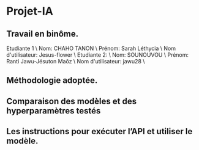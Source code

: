 # Projet-IA
## Travail en binôme. 
Etudiante 1 \\
    Nom: CHAHO TANON \\
    Prénom: Sarah Léthycia \\
    Nom d'utilisateur: Jesus-flower \\
Etudiante 2: \\
    Nom: SOUNOUVOU \\
    Prénom: Ranti Jawu-Jésuton Maôz \\
    Nom d'utilisateur: jawu28 \\

## Méthodologie adoptée. 
## Comparaison des modèles et des hyperparamètres testés
## Les instructions pour exécuter l’API et utiliser le modèle. 